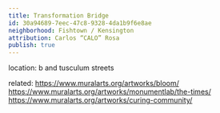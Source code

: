 ```yaml
---
title: Transformation Bridge
id: 30a94689-7eec-47c8-9328-4da1b9f6e8ae
neighborhood: Fishtown / Kensington
attribution: Carlos “CALO” Rosa
publish: true
---
```


location: b and tusculum streets


            
related: https://www.muralarts.org/artworks/bloom/
https://www.muralarts.org/artworks/monumentlab/the-times/
https://www.muralarts.org/artworks/curing-community/




            